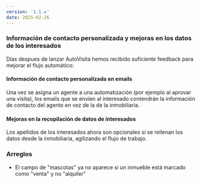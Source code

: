```yaml
---
version: '1.1.x'
date: 2025-02-26
---
```


### Información de contacto personalizada y mejoras en los datos de los interesados

Días despues de lanzar AutoVisita hemos recibido suficiente feedback para mejorar el flujo automático:

#### Información de contacto personalizada en emails

Una vez se asigna un agente a una automatización (por ejemplo al aprovar una visita), los emails que se envíen al interesado contendrán la información de contacto del agente en vez de la de la inmobiliaria.

#### Mejoras en la recopilación de datos de interesados

Los apellidos de los interesados ahora son opcionales si se rellenan los datos desde la inmobiliaria, agilizando el flujo de trabajo.

### Arreglos

- El campo de "mascotas" ya no aparece si un inmueble está marcado como "venta" y no "alquiler"
